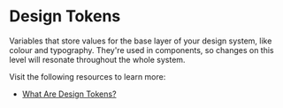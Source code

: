 # Design Tokens

Variables that store values for the base layer of your design system, like colour and typography. They're used in components, so changes on this level will resonate throughout the whole system.

Visit the following resources to learn more:

- [What Are Design Tokens?](https://xd.adobe.com/ideas/principles/design-systems/what-are-design-tokens/)
